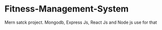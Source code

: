 # Fitness-Management-System
Mern satck project. Mongodb, Express Js, React Js and Node js use for that
